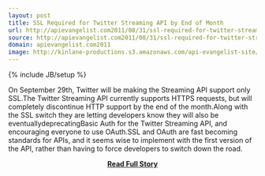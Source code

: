 ```yaml
---
layout: post
title: SSL Required for Twitter Streaming API by End of Month
url: http://apievangelist.com2011/08/31/ssl-required-for-twitter-streaming-api-by-end-of-month/
source: http://apievangelist.com2011/08/31/ssl-required-for-twitter-streaming-api-by-end-of-month/
domain: apievangelist.com2011
image: http://kinlane-productions.s3.amazonaws.com/api-evangelist-site/blog/Twitter-Logo.jpg
---
```

{% include JB/setup %}<p>On September 29th, Twitter will be making the Streaming API support only SSL.The Twitter Streaming API currently supports HTTPS requests, but will completely discontinue HTTP support by the end of the month.Along with the SSL switch they are letting developers know they will also be eventuallydeprecatingBasic Auth for the Twitter Streaming API, and encouraging everyone to use OAuth.SSL and OAuth are fast becoming standards for APIs, and it seems wise to implement with the first version of the API, rather than having to force developers to switch down the road.</p>
<center><p><a href="http://apievangelist.com2011/08/31/ssl-required-for-twitter-streaming-api-by-end-of-month/" style='padding:25px; font-sze:18px; font-weight: bold;'>Read Full Story</a></p></center>
